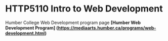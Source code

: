 # HTTP5110 Intro to Web Development

Humber College Web Development program page **[Humber Web Development Program] (https://mediaarts.humber.ca/programs/web-development.html)**
